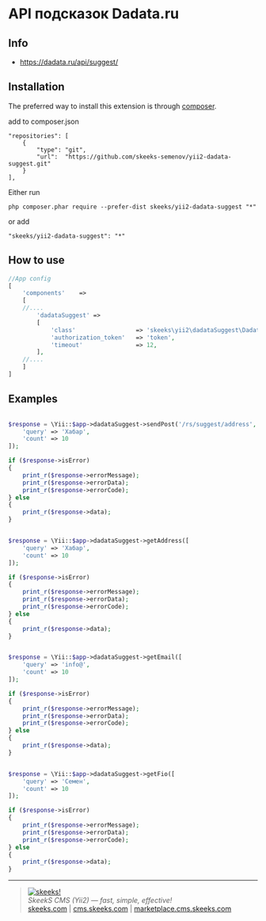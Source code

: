 API подсказок Dadata.ru
===================================

Info
------------
* https://dadata.ru/api/suggest/

Installation
------------

The preferred way to install this extension is through [composer](http://getcomposer.org/download/).

add to composer.json
```
"repositories": [
    {
        "type": "git",
        "url":  "https://github.com/skeeks-semenov/yii2-dadata-suggest.git"
    }
],
```

Either run

```
php composer.phar require --prefer-dist skeeks/yii2-dadata-suggest "*"
```

or add

```
"skeeks/yii2-dadata-suggest": "*"
```

How to use
----------

```php
//App config
[
    'components'    =>
    [
    //....
        'dadataSuggest' =>
        [
            'class'                 => 'skeeks\yii2\dadataSuggest\DadataSuggestApi',
            'authorization_token'   => 'token',
            'timeout'               => 12,
        ],
    //....
    ]
]

```

Examples
----------

```php

$response = \Yii::$app->dadataSuggest->sendPost('/rs/suggest/address', [
    'query' => 'Хабар',
    'count' => 10
]);

if ($response->isError)
{
    print_r($response->errorMessage);
    print_r($response->errorData);
    print_r($response->errorCode);
} else
{
    print_r($response->data);
}


```


```php

$response = \Yii::$app->dadataSuggest->getAddress([
    'query' => 'Хабар',
    'count' => 10
]);

if ($response->isError)
{
    print_r($response->errorMessage);
    print_r($response->errorData);
    print_r($response->errorCode);
} else
{
    print_r($response->data);
}


```


```php

$response = \Yii::$app->dadataSuggest->getEmail([
    'query' => 'info@',
    'count' => 10
]);

if ($response->isError)
{
    print_r($response->errorMessage);
    print_r($response->errorData);
    print_r($response->errorCode);
} else
{
    print_r($response->data);
}


```

```php

$response = \Yii::$app->dadataSuggest->getFio([
    'query' => 'Семен',
    'count' => 10
]);

if ($response->isError)
{
    print_r($response->errorMessage);
    print_r($response->errorData);
    print_r($response->errorCode);
} else
{
    print_r($response->data);
}


```
___

> [![skeeks!](https://gravatar.com/userimage/74431132/13d04d83218593564422770b616e5622.jpg)](http://skeeks.com)  
<i>SkeekS CMS (Yii2) — fast, simple, effective!</i>  
[skeeks.com](http://skeeks.com) | [cms.skeeks.com](http://cms.skeeks.com) | [marketplace.cms.skeeks.com](http://marketplace.cms.skeeks.com)

